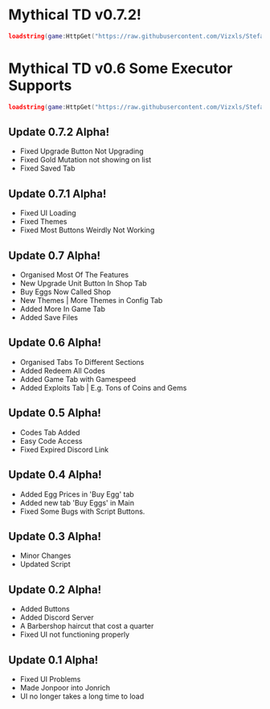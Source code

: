 # Mythical TD v0.7.2!

```lua
loadstring(game:HttpGet("https://raw.githubusercontent.com/Vizxls/StefanHub/refs/heads/main/MythicalTD/main.lua"))()
```
# Mythical TD v0.6 Some Executor Supports
```lua
loadstring(game:HttpGet("https://raw.githubusercontent.com/Vizxls/StefanHub/refs/heads/main/MythicalTD/mainexecsupport.lua"))()
```



## Update 0.7.2 Alpha!
- Fixed Upgrade Button Not Upgrading
- Fixed Gold Mutation not showing on list
- Fixed Saved Tab

## Update 0.7.1 Alpha!
- Fixed UI Loading
- Fixed Themes
- Fixed Most Buttons Weirdly Not Working

  
## Update 0.7 Alpha!
- Organised Most Of The Features
-  New Upgrade Unit Button In Shop Tab
-  Buy Eggs Now Called Shop
-  New Themes | More Themes in Config Tab
-  Added More In Game Tab
-  Added Save Files


## Update 0.6 Alpha!
- Organised Tabs To Different Sections
- Added Redeem All Codes
- Added Game Tab with Gamespeed
- Added Exploits Tab | E.g. Tons of Coins and Gems

## Update 0.5 Alpha!
- Codes Tab Added
- Easy Code Access
- Fixed Expired Discord Link


## Update 0.4 Alpha!
- Added Egg Prices in 'Buy Egg' tab
- Added new tab 'Buy Eggs' in Main
- Fixed Some Bugs with Script Buttons.


## Update 0.3 Alpha!
- Minor Changes
- Updated Script


## Update 0.2 Alpha!
- Added Buttons
- Added Discord Server
- A Barbershop haircut that cost a quarter
- Fixed UI not functioning properly


## Update 0.1 Alpha!
- Fixed UI Problems
- Made Jonpoor into Jonrich
- UI no longer takes a long time to load

